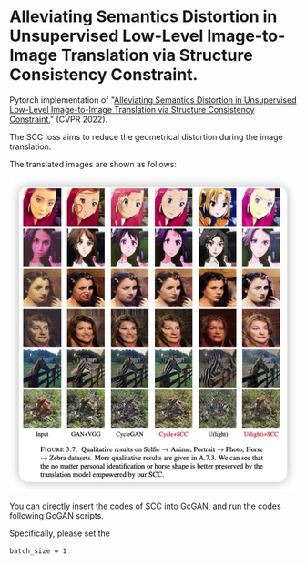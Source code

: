 # Alleviating Semantics Distortion in Unsupervised Low-Level Image-to-Image Translation via Structure Consistency Constraint. 

Pytorch implementation of "[Alleviating Semantics Distortion in Unsupervised Low-Level Image-to-Image Translation via Structure Consistency Constraint.](https://openaccess.thecvf.com/content/CVPR2022/papers/Guo_Alleviating_Semantics_Distortion_in_Unsupervised_Low-Level_Image-to-Image_Translation_via_Structure_CVPR_2022_paper.pdf)" (CVPR 2022).

The SCC loss aims to reduce the geometrical distortion during the image translation.

The translated images are shown as follows:

![](https://github.com/CR-Gjx/SCC/blob/master/figures/scc.jpg)
 

You can directly insert the codes of SCC into [GcGAN](https://github.com/hufu6371/GcGAN/tree/master/models), and run the codes following GcGAN scripts.

Specifically, please set the 
```
batch_size = 1
```
